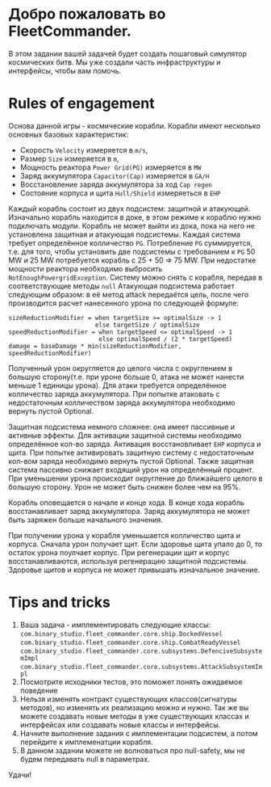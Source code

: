 # Добро пожаловать во FleetCommander.
В этом задании вашей задачей будет создать пошаговый симулятор космических битв. Мы уже создали часть инфраструктуры и интерфейсы, чтобы вам помочь. 

# Rules of engagement
Основа данной игры - космические корабли. 
Корабли имеют несколько основных базовых характеристик: 
 - Скорость `Velocity` измеряется в `m/s`, 
 - Размер `Size` измеряется в `m`,
 - Мощность реактора `Power Grid(PG)` измеряется в `MW` 
 - Заряд аккумулятора `Capacitor(Cap)` измеряется в `GA/H`
 - Восстановление заряда аккумулятора за ход `Cap regen`
 - Состояние корпуса и щита `Hull/Shield` измеряеться в `EHP`

Каждый корабль состоит из двух подсистем: защитной и атакующей.
Изначально корабль находится в доке, в этом режиме к кораблю нужно подключать модули. Корабль не может выйти из дока, пока на него не установлена защитная и атакующая подсистемы.
Каждая система требует определённое колличество `PG`. Потребление `PG` суммируется, т.е. для того, чтобы установить две подсистемы с требованием к `PG` 50 MW и 25 MW потребуется корабль с 25 + 50 => 75 MW. При недостатке мощности реактора необходимо выбросить `NotEnoughPowergridException`.
Систему можно снять с корабля, передав в соответствующие методы `null`
Атакующая подсистема работает следующим образом: в её метод attack передаётся цель, после чего производится расчет нанесенного урона по следующей формуле: 
```
sizeReductionModifier = when targetSize >= optimalSize -> 1  
						else targetSize / optimalSize 	
speedReductionModifier = when targetSpeed <= optimalSpeed -> 1
                         else optimalSpeed / (2 * targetSpeed)
damage = baseDamage * min(sizeReductionModifier, speedReductionModifier)
 ```  
Полученный урон округляется до целого числа с округлением в большую сторону(т.е. при уроне больше 0, атака не может нанести меньше 1 единицы урона). Для атаки требуется определённое колличество заряда аккумулятора. При попытке атаковать с недостаточным колличеством заряда аккумулятора необходимо вернуть пустой Optional.


Защитная подсистема немного сложнее: она имеет пассивные и активные эффекты. Для активации защитной системы необходимо определённое кол-во заряда. Активация восстановливает `EHP` корпуса и щита. При попытке активировать защитную систему с недостаточным кол-вом заряда необходимо вернуть пустой Optional. Также защитная система пассивно снижает входящий урон на определённый процент. При уменьшении урона происходит округление до ближайшего целого в большую сторону. Урон не может быть снижен более чем на 95%.

Корабль оповещается о начале и конце хода. В конце хода корабль восстанавливает заряд аккумулятора. Заряд аккумулятора не может быть заряжен больше начального значения.

При получении урона у корабля уменьшается колличество щита и корпуса. Сначала урон получает щит. Если здоровье щита упало до 0, то остаток урона поулчает корпус. При регенерации щит и корпус восстанавливаются, используя регенерацию защитной подсистемы. Здоровье щитов и корпуса не может привышать изначальное значение. 

# Tips and tricks
1. Ваша задача - имплементировать следующие классы:
  `com.binary_studio.fleet_commander.core.ship.DockedVessel`  
  `com.binary_studio.fleet_commander.core.ship.CombatReadyVessel`
  `com.binary_studio.fleet_commander.core.subsystems.DefenciveSubsystemImpl`
  `com.binary_studio.fleet_commander.core.subsystems.AttackSubsystemImpl`
2. Посмотрите исходники тестов, это поможет понять ожидаемое поведение  
3. Нельзя изменять контракт существующих классов(сигнатуры методов), но изменять их реализацию можно и нужно. Так же вы можете создавать новые методы в уже существующих классах и интерфейсах или создавать новые классы и интерфейсы.
4. Начните выполнение задания с имплементации подсистем, а потом перейдите к имплеменатции корабля.
5. В данном задании можете не волноваться про null-safety, мы не будем передавать null в параметрах.

Удачи!
